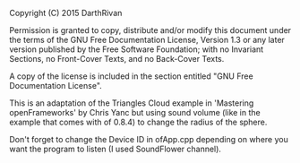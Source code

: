 Copyright (C) 2015  DarthRivan
   
Permission is granted to copy, distribute and/or modify this document under the terms of the GNU Free Documentation License, Version 1.3 or any later version published by the Free Software Foundation; with no Invariant Sections, no Front-Cover Texts, and no Back-Cover Texts.

A copy of the license is included in the section entitled "GNU Free Documentation License".


This is an adaptation of the Triangles Cloud example in 'Mastering openFrameworks' by Chris Yanc but using sound volume (like in the example that comes with of 0.8.4) to change the radius of the sphere.

Don't forget to change the Device ID in ofApp.cpp depending on where you want the program to listen (I used SoundFlower channel).

